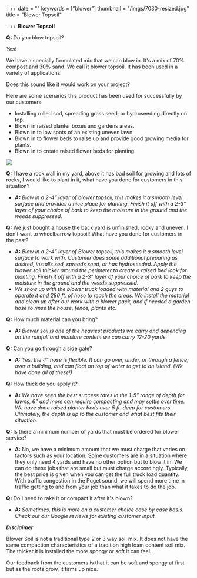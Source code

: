 +++
date = ""
keywords = ["blower"]
thumbnail = "/imgs/7030-resized.jpg"
title = "Blower Topsoil"

+++
**Blower Topsoil**

**Q:** Do you blow topsoil?

_Yes!_

We have a specially formulated mix that we can blow in. It's a mix of 70% compost and 30% sand. We call it blower topsoil. It has been used in a variety of applications.

Does this sound like it would work on your project?

Here are some scenarios this product has been used for successfully by our customers.

* Installing rolled sod, spreading grass seed, or hydroseeding directly on top.
* Blown in raised planter boxes and gardens areas.
* Blown in to low spots of an existing uneven lawn.
* Blown in to flower beds to raise up and provide good growing media for plants.
* Blown in to create raised flower beds for planting.

![](/imgs/7030-resized.jpg)

**Q:** I have a rock wall in my yard, above it has bad soil for growing and lots of rocks, I would like to plant in it, what have you done for customers in this situation?

* **_A:_** _Blow in a 2-4” layer of blower topsoil, this makes it a smooth level surface and provides a nice place for planting. Finish it off with a 2-3” layer of your choice of bark to keep the moisture in the ground and the weeds suppressed._

**Q:** We just bought a house the back yard is unfinished, rocky and uneven. I don’t want to wheelbarrow topsoil! What have you done for customers in the past?

* **A:** _Blow in a 2-4” layer of Blower topsoil, this makes it a smooth level surface to work with. Customer does some additional preparing as desired, installs sod, spreads seed, or has hydroseeded. Apply the blower soil thicker around the perimeter to create a raised bed look for planting. Finish it off with a 2-3” layer of your choice of bark to keep the moisture in the ground and the weeds suppressed._
* _We show up with the blower truck loaded with material and 2 guys to operate it and 280 ft. of hose to reach the areas. We install the material and clean up after our work with a blower pack, and if needed a garden hose to rinse the house, fence, plants etc._

**Q:** How much material can you bring?

* **A:** _Blower soil is one of the heaviest products we carry and depending on the rainfall and moisture content we can carry 12-20 yards._

**Q:** Can you go through a side gate?

* **A:** _Yes, the 4” hose is flexible. It can go over, under, or through a fence; over a building, and can float on top of water to get to an island. (We have done all of these!)_

**Q:** How thick do you apply it?

* **A:** _We have seen the best success rates in the 1-5” range of depth for lawns, 6” and more can require compacting and may settle over time. We have done raised planter beds over 5 ft. deep for customers. Ultimately, the depth is up to the customer and what best fits their situation._

**Q:** Is there a minimum number of yards that must be ordered for blower service?

* **A:** No, we have a minimum amount that we must charge that varies on factors such as your location. Some customers are in a situation where they only need 4 yards and have no other option but to blow it in. We can do these jobs that are small but must charge accordingly. Typically, the best price is given when you can get the full truck load quantity. With traffic congestion in the Puget sound, we will spend more time in traffic getting to and from your job than what it takes to do the job.

**Q:** Do I need to rake it or compact it after it's blown?

* **A:** _Sometimes, this is more on a customer choice case by case basis. Check out our Google reviews for existing customer input._

**_Disclaimer_**

Blower Soil is not a traditional type 2 or 3 way soil mix. It does not have the same compaction characteristics of a tradition high loam content soil mix. The thicker it is installed the more spongy or soft it can feel.

Our feedback from the customers is that it can be soft and spongy at first but as the roots grow, it firms up nice.